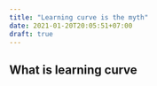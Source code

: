 ```yaml
---
title: "Learning curve is the myth"
date: 2021-01-20T20:05:51+07:00
draft: true
---
```


## What is learning curve
